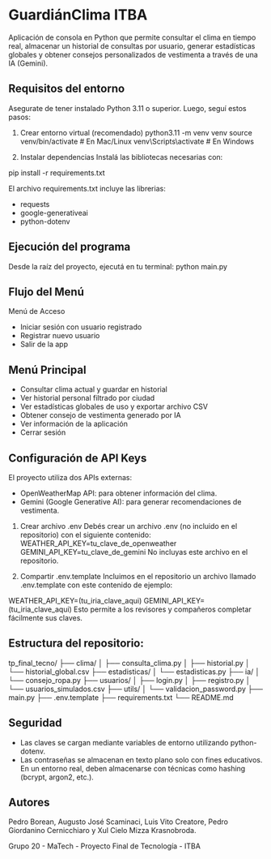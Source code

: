 # GuardiánClima ITBA

Aplicación de consola en Python que permite consultar el clima en tiempo real, almacenar un historial de consultas por usuario, generar estadísticas globales y obtener consejos personalizados de vestimenta a través de una IA (Gemini).


## Requisitos del entorno

Asegurate de tener instalado Python 3.11 o superior. Luego, seguí estos pasos:

1. Crear entorno virtual (recomendado)
python3.11 -m venv venv
source venv/bin/activate  # En Mac/Linux
venv\Scripts\activate     # En Windows

2. Instalar dependencias
Instalá las bibliotecas necesarias con:

pip install -r requirements.txt

El archivo requirements.txt incluye las librerias:
- requests
- google-generativeai
- python-dotenv

## Ejecución del programa
Desde la raíz del proyecto, ejecutá en tu terminal:
python main.py

## Flujo del Menú
Menú de Acceso
- Iniciar sesión con usuario registrado
- Registrar nuevo usuario
- Salir de la app

## Menú Principal
- Consultar clima actual y guardar en historial
- Ver historial personal filtrado por ciudad
- Ver estadísticas globales de uso y exportar archivo CSV
- Obtener consejo de vestimenta generado por IA
- Ver información de la aplicación
- Cerrar sesión

## Configuración de API Keys
El proyecto utiliza dos APIs externas:
- OpenWeatherMap API: para obtener información del clima.
- Gemini (Google Generative AI): para generar recomendaciones de vestimenta.

1. Crear archivo .env
Debés crear un archivo .env (no incluido en el repositorio) con el siguiente contenido:
WEATHER_API_KEY=tu_clave_de_openweather
GEMINI_API_KEY=tu_clave_de_gemini
No incluyas este archivo en el repositorio.

2. Compartir .env.template
Incluimos en el repositorio un archivo llamado .env.template con este contenido de ejemplo:

WEATHER_API_KEY=(tu_iria_clave_aqui)
GEMINI_API_KEY=(tu_iria_clave_aqui)
Esto permite a los revisores y compañeros completar fácilmente sus claves.

## Estructura del repositorio:
tp_final_tecno/
├── clima/
│   ├── consulta_clima.py
│   ├── historial.py
│   └── historial_global.csv
├── estadisticas/
│   └── estadisticas.py
├── ia/
│   └── consejo_ropa.py
├── usuarios/
│   ├── login.py
│   ├── registro.py
│   └── usuarios_simulados.csv
├── utils/
│   └── validacion_password.py
├── main.py
├── .env.template
├── requirements.txt
└── README.md

## Seguridad
- Las claves se cargan mediante variables de entorno utilizando python-dotenv.
- Las contraseñas se almacenan en texto plano solo con fines educativos. En un entorno real, deben almacenarse con técnicas como hashing (bcrypt, argon2, etc.).

## Autores
Pedro Borean, Augusto José Scaminaci, Luis Vito Creatore, Pedro Giordanino Cernicchiaro y Xul Cielo Mizza Krasnobroda.

Grupo 20 - MaTech - Proyecto Final de Tecnología - ITBA
